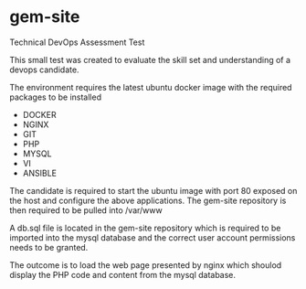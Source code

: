 # gem-site
Technical DevOps Assessment Test

This small test was created to evaluate the skill set and understanding of a devops candidate.

The environment requires the latest ubuntu docker image with the required packages to be installed

  * DOCKER
  * NGINX
  * GIT
  * PHP
  * MYSQL
  * VI
  * ANSIBLE
  
 The candidate is required to start the ubuntu image with port 80 exposed on the host and configure the above
 applications. The gem-site repository is then required to be pulled into /var/www
 
 A db.sql file is located in the gem-site repository which is required to be imported into the mysql database and 
 the correct user account permissions needs to be granted.
 
 The outcome is to load the web page presented by nginx which shoulod display the PHP code and content from the mysql
 database.
